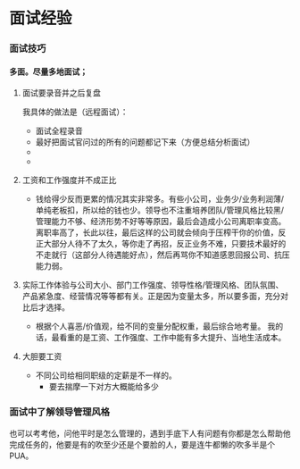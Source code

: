 # 面试经验

### 面试技巧

#### 多面。尽量多地面试；

1. 面试要录音并之后复盘
   
   我具体的做法是（远程面试）：

   - 面试全程录音
   - 最好把面试官问过的所有的问题都记下来（方便总结分析面试）
   - 
   - 

2. 工资和工作强度并不成正比

    - 钱给得少反而更累的情况其实非常多。有些小公司，业务少/业务利润薄/单纯老板扣，所以给的钱也少。领导也不注重培养团队/管理风格比较黑/管理能力不够、经济形势不好等等原因，最后会造成小公司离职率变高。离职率高了，长此以往，最后这样的公司就会倾向于压榨干你的价值，反正大部分人待不了太久，等你走了再招，反正业务不难，只要技术最好的不走就行（这部分人待遇能好点），然后再骂你不知道感恩回报公司、抗压能力弱。

3. 实际工作体验与公司大小、部门工作强度、领导性格/管理风格、团队氛围、产品紧急度、经营情况等等都有关。正是因为变量太多，所以要多面，充分对比后才选择。

    - 根据个人喜恶/价值观，给不同的变量分配权重，最后综合地考量。
    我的话，最看重的是工资、工作强度、工作中能有多大提升、当地生活成本。

4. 大胆要工资

    - 不同公司给相同职级的定薪是不一样的。
      - 要去揣摩一下对方大概能给多少





#### 

### 面试中了解领导管理风格

也可以考考他，问他平时是怎么管理的，遇到手底下人有问题有你都是怎么帮助他完成任务的，他要是有的吹至少还是个要脸的人，要是连牛都懒的吹多半是个PUA。